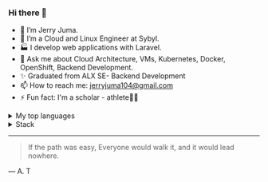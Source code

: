 ### Hi there 👋

- 🔭 I’m Jerry Juma.
- 🌱 I’m a Cloud and Linux Engineer at Sybyl.
- 🏭 I develop web applications with Laravel.
- 💬 Ask me about Cloud Architecture, VMs, Kubernetes, Docker, OpenShift, Backend Development. 
- ✨ Graduated from ALX SE- Backend Development
- 📫 How to reach me: jerryjuma104@gmail.com
- ⚡ Fun fact: I'm a scholar - athlete🏋️‍♂️
<details>
<summary>My top languages</summary>

| Rank | Languages |
|-----:|-----------|
|     1| PHP       |
|     2| Python    |
|     3| C         |

</details>

<details>
<summary>Stack</summary>

| Rank |           |
|-----:|-----------|
|     1| OpenShift |
|     2| AWS       |
|     3| CloudStack|
|     4| RHEL 9    |
|     5| Kubernetes|
|     6| Docker    |

</details>


---
> If the path was easy, Everyone would walk it, and it would lead nowhere.

— A. T
